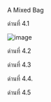 
A Mixed Bag

ด่านที่ 4.1

![image](https://user-images.githubusercontent.com/92086229/146635134-07d53a63-97b9-4321-b567-80dd4583ecc2.png)

ด่านที่ 4.2



ด่านที่ 4.3



ด่านที่ 4.4.



ด่านที่ 4.5


